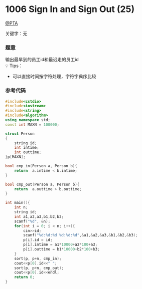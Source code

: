 # 1006 Sign In and Sign Out (25)

[@PTA](https://pintia.cn/problem-sets/994805342720868352/problems/994805516654460928)

关键字：无

### 题意  
输出最早到的员工id和最迟走的员工id  
💡 Tips：  
- 可以直接时间按字符处理，字符字典序比较

### 参考代码
```C++
#include<cstdio>
#include<iostream>
#include<string>
#include<algorithm>
using namespace std;
const int MAXN = 100000;

struct Person
{
    string id;
    int intime;
    int outtime;
}p[MAXN];

bool cmp_in(Person a, Person b){
    return  a.intime < b.intime;
}

bool cmp_out(Person a, Person b){
    return  a.outtime > b.outtime;
}

int main(){
    int n;
    string id;
    int a1,a2,a3,b1,b2,b3;
    scanf("%d", &n);
    for(int i = 0; i < n; i++){
        cin>>id;
        scanf("%d:%d:%d %d:%d:%d",&a1,&a2,&a3,&b1,&b2,&b3);
        p[i].id = id;
        p[i].intime = a1*10000+a2*100+a3;
        p[i].outtime = b1*10000+b2*100+b3;
    }
    sort(p, p+n, cmp_in);
    cout<<p[0].id<<" ";
    sort(p, p+n, cmp_out);
    cout<<p[0].id<<endl;
    return 0;
}
```